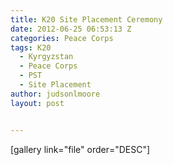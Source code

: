 ```yaml
---
title: K20 Site Placement Ceremony
date: 2012-06-25 06:53:13 Z
categories: Peace Corps
tags: K20
  - Kyrgyzstan
  - Peace Corps
  - PST
  - Site Placement
author: judsonlmoore
layout: post


---
```


[gallery link="file" order="DESC"]
